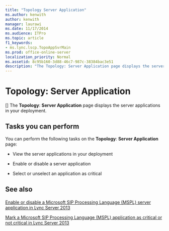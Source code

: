 ```yaml
---
title: "Topology Server Application"
ms.author: kenwith
author: kenwith
manager: laurawi
ms.date: 11/17/2014
ms.audience: ITPro
ms.topic: article
f1_keywords:
- ms.lync.lscp.TopoAppSvrMain
ms.prod: office-online-server
localization_priority: Normal
ms.assetid: 8c95b160-3d88-46c7-987c-38384bac3e51
description: "The Topology: Server Application page displays the server applications in your deployment."
---
```


# Topology: Server Application
[]
The **Topology**: **Server Application** page displays the server applications in your deployment. 
  
## Tasks you can perform

You can perform the following tasks on the **Topology**: **Server Application** page: 
  
- View the server applications in your deployment
    
- Enable or disable a server application
    
- Select or unselect an application as critical
    
## See also

#### 

[Enable or disable a Microsoft SIP Processing Language (MSPL) server application in Lync Server 2013](enable-or-disable-a-microsoft-sip-processing-language-mspl-server-application.md)
  
[Mark a Microsoft SIP Processing Language (MSPL) application as critical or not critical in Lync Server 2013](mark-a-microsoft-sip-processing-language-mspl-application-as-critical-or-not-cri.md)

